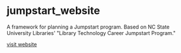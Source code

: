 # jumpstart_website
A framework for planning a Jumpstart program. Based on NC State University Libraries' "Library Technology Career Jumpstart Program."

[visit website](https://ncsu-libraries.github.io/jumpstart-framework/index.html)

